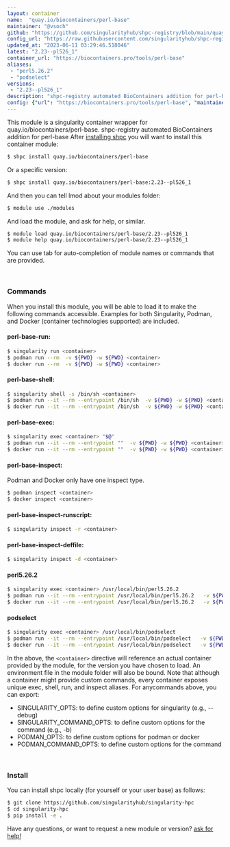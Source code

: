 ```yaml
---
layout: container
name:  "quay.io/biocontainers/perl-base"
maintainer: "@vsoch"
github: "https://github.com/singularityhub/shpc-registry/blob/main/quay.io/biocontainers/perl-base/container.yaml"
config_url: "https://raw.githubusercontent.com/singularityhub/shpc-registry/main/quay.io/biocontainers/perl-base/container.yaml"
updated_at: "2023-06-11 03:29:46.518046"
latest: "2.23--pl526_1"
container_url: "https://biocontainers.pro/tools/perl-base"
aliases:
 - "perl5.26.2"
 - "podselect"
versions:
 - "2.23--pl526_1"
description: "shpc-registry automated BioContainers addition for perl-base"
config: {"url": "https://biocontainers.pro/tools/perl-base", "maintainer": "@vsoch", "description": "shpc-registry automated BioContainers addition for perl-base", "latest": {"2.23--pl526_1": "sha256:54706287f2e110ae6e8ce2421bcbdf4f737c4f2defc1e1fec653a1b7daedc7a3"}, "tags": {"2.23--pl526_1": "sha256:54706287f2e110ae6e8ce2421bcbdf4f737c4f2defc1e1fec653a1b7daedc7a3"}, "docker": "quay.io/biocontainers/perl-base", "aliases": {"perl5.26.2": "/usr/local/bin/perl5.26.2", "podselect": "/usr/local/bin/podselect"}}
---
```


This module is a singularity container wrapper for quay.io/biocontainers/perl-base.
shpc-registry automated BioContainers addition for perl-base
After [installing shpc](#install) you will want to install this container module:


```bash
$ shpc install quay.io/biocontainers/perl-base
```

Or a specific version:

```bash
$ shpc install quay.io/biocontainers/perl-base:2.23--pl526_1
```

And then you can tell lmod about your modules folder:

```bash
$ module use ./modules
```

And load the module, and ask for help, or similar.

```bash
$ module load quay.io/biocontainers/perl-base/2.23--pl526_1
$ module help quay.io/biocontainers/perl-base/2.23--pl526_1
```

You can use tab for auto-completion of module names or commands that are provided.

<br>

### Commands

When you install this module, you will be able to load it to make the following commands accessible.
Examples for both Singularity, Podman, and Docker (container technologies supported) are included.

#### perl-base-run:

```bash
$ singularity run <container>
$ podman run --rm  -v ${PWD} -w ${PWD} <container>
$ docker run --rm  -v ${PWD} -w ${PWD} <container>
```

#### perl-base-shell:

```bash
$ singularity shell -s /bin/sh <container>
$ podman run --it --rm --entrypoint /bin/sh  -v ${PWD} -w ${PWD} <container>
$ docker run --it --rm --entrypoint /bin/sh  -v ${PWD} -w ${PWD} <container>
```

#### perl-base-exec:

```bash
$ singularity exec <container> "$@"
$ podman run --it --rm --entrypoint ""  -v ${PWD} -w ${PWD} <container> "$@"
$ docker run --it --rm --entrypoint ""  -v ${PWD} -w ${PWD} <container> "$@"
```

#### perl-base-inspect:

Podman and Docker only have one inspect type.

```bash
$ podman inspect <container>
$ docker inspect <container>
```

#### perl-base-inspect-runscript:

```bash
$ singularity inspect -r <container>
```

#### perl-base-inspect-deffile:

```bash
$ singularity inspect -d <container>
```


#### perl5.26.2

```bash
$ singularity exec <container> /usr/local/bin/perl5.26.2
$ podman run --it --rm --entrypoint /usr/local/bin/perl5.26.2   -v ${PWD} -w ${PWD} <container> -c " $@"
$ docker run --it --rm --entrypoint /usr/local/bin/perl5.26.2   -v ${PWD} -w ${PWD} <container> -c " $@"
```


#### podselect

```bash
$ singularity exec <container> /usr/local/bin/podselect
$ podman run --it --rm --entrypoint /usr/local/bin/podselect   -v ${PWD} -w ${PWD} <container> -c " $@"
$ docker run --it --rm --entrypoint /usr/local/bin/podselect   -v ${PWD} -w ${PWD} <container> -c " $@"
```



In the above, the `<container>` directive will reference an actual container provided
by the module, for the version you have chosen to load. An environment file in the
module folder will also be bound. Note that although a container
might provide custom commands, every container exposes unique exec, shell, run, and
inspect aliases. For anycommands above, you can export:

 - SINGULARITY_OPTS: to define custom options for singularity (e.g., --debug)
 - SINGULARITY_COMMAND_OPTS: to define custom options for the command (e.g., -b)
 - PODMAN_OPTS: to define custom options for podman or docker
 - PODMAN_COMMAND_OPTS: to define custom options for the command

<br>

### Install

You can install shpc locally (for yourself or your user base) as follows:

```bash
$ git clone https://github.com/singularityhub/singularity-hpc
$ cd singularity-hpc
$ pip install -e .
```

Have any questions, or want to request a new module or version? [ask for help!](https://github.com/singularityhub/singularity-hpc/issues)